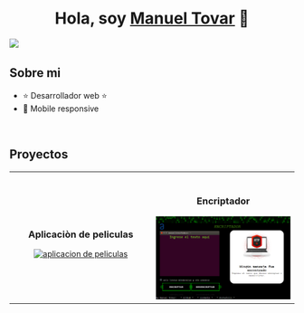 <div align="center">
<h1 align="center">Hola, soy <a href="https://manueltovar.site">Manuel Tovar</a> 👋</h1>
</div>
<img src="https://www.linkedin.com/in/manuel-tovar-x/overlay/background-image/">


## Sobre mi

- ⭐ Desarrollador web ⭐ 
- 📲 Mobile responsive

<br>

## Proyectos
<table>
<tr>
<td width="50%">
<h3 align="center">Aplicaciòn de peliculas </h3>
<div align="center">
<a href="https://github.com/Manuel-Tovar/aplicacion-pelicula" target="_blank"><img src="https://user-images.githubusercontent.com/104531937/215139581-7fd7acd8-503b-4d9d-b850-71f3299fd63d.PNG" width="400" alt="aplicacion de peliculas"></a>                                                                                     
</td>

<td width="50%">
               <br>
<h3 align="center">Encriptador</h3>
<div align="center">                                       
<a href="https://manuel-tovar.github.io/encriptador/" target="_blank"><img src="https://github.com/Manuel-Tovar/encriptador/blob/main/img/Captura.PNG"></a>
<br>                                                        
</table>                                                                                 
</div>
<br>




